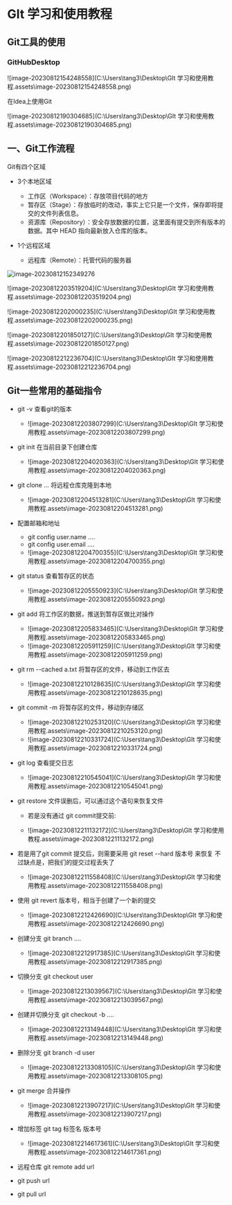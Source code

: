 # GIt 学习和使用教程

## Git工具的使用

### GitHubDesktop

![image-20230812154248558](C:\Users\tang3\Desktop\GIt 学习和使用教程.assets\image-20230812154248558.png)



在Idea上使用Git

![image-20230812190304685](C:\Users\tang3\Desktop\GIt 学习和使用教程.assets\image-20230812190304685.png)

## 一、Git工作流程

Git有四个区域

+ 3个本地区域
  + 工作区（Workspace）：存放项目代码的地方
  + 暂存区（Stage）：存放临时的改动，事实上它只是一个文件，保存即将提交的文件列表信息。
  + 资源库（Repository）：安全存放数据的位置，这里面有提交到所有版本的数据。其中 HEAD 指向最新放入仓库的版本。

+ 1个远程区域
  + 远程库（Remote）：托管代码的服务器

![image-20230812152349276](C:\Users\tang3\AppData\Roaming\Typora\typora-user-images\image-20230812152349276.png)

![image-20230812203519204](C:\Users\tang3\Desktop\GIt 学习和使用教程.assets\image-20230812203519204.png)



![image-20230812202000235](C:\Users\tang3\Desktop\GIt 学习和使用教程.assets\image-20230812202000235.png)

![image-20230812201850127](C:\Users\tang3\Desktop\GIt 学习和使用教程.assets\image-20230812201850127.png)

![image-20230812212236704](C:\Users\tang3\Desktop\GIt 学习和使用教程.assets\image-20230812212236704.png)

## Git一些常用的基础指令

+ git -v  查看git的版本
  + ![image-20230812203807299](C:\Users\tang3\Desktop\GIt 学习和使用教程.assets\image-20230812203807299.png)
+ git init  在当前目录下创建仓库
  + ![image-20230812204020363](C:\Users\tang3\Desktop\GIt 学习和使用教程.assets\image-20230812204020363.png)

+ git clone ... 将远程仓库克隆到本地
  + ![image-20230812204513281](C:\Users\tang3\Desktop\GIt 学习和使用教程.assets\image-20230812204513281.png)

+ 配置邮箱和地址
  + git config user.name ....
  + git config user.email ....
  + ![image-20230812204700355](C:\Users\tang3\Desktop\GIt 学习和使用教程.assets\image-20230812204700355.png)

+ git status   查看暂存区的状态
  + ![image-20230812205550923](C:\Users\tang3\Desktop\GIt 学习和使用教程.assets\image-20230812205550923.png)

+ git add 将工作区的数据，推送到暂存区做比对操作
  + ![image-20230812205833465](C:\Users\tang3\Desktop\GIt 学习和使用教程.assets\image-20230812205833465.png)
  + ![image-20230812205911259](C:\Users\tang3\Desktop\GIt 学习和使用教程.assets\image-20230812205911259.png)

+ git rm --cached a.txt  将暂存区的文件，移动到工作区去  
  + ![image-20230812210128635](C:\Users\tang3\Desktop\GIt 学习和使用教程.assets\image-20230812210128635.png)

+ git commit -m 将暂存区的文件，移动到存储区
  + ![image-20230812210253120](C:\Users\tang3\Desktop\GIt 学习和使用教程.assets\image-20230812210253120.png)
  + ![image-20230812210331724](C:\Users\tang3\Desktop\GIt 学习和使用教程.assets\image-20230812210331724.png)

+ git log 查看提交日志
  + ![image-20230812210545041](C:\Users\tang3\Desktop\GIt 学习和使用教程.assets\image-20230812210545041.png)

+ git restore 文件误删后，可以通过这个语句来恢复文件

  + 若是没有通过 git commit提交前:

  + ![image-20230812211132172](C:\Users\tang3\Desktop\GIt 学习和使用教程.assets\image-20230812211132172.png)

+ 若是用了git commit 提交后，则需要采用   git reset --hard 版本号   来恢复   不过缺点是，把我们的提交过程丢失了
  + ![image-20230812211558408](C:\Users\tang3\Desktop\GIt 学习和使用教程.assets\image-20230812211558408.png)

+ 使用 git revert 版本号，相当于创建了一个新的提交
  + ![image-20230812212426690](C:\Users\tang3\Desktop\GIt 学习和使用教程.assets\image-20230812212426690.png)

+ 创建分支  git branch ....
  + ![image-20230812212917385](C:\Users\tang3\Desktop\GIt 学习和使用教程.assets\image-20230812212917385.png)

+ 切换分支  git checkout user 
  + ![image-20230812213039567](C:\Users\tang3\Desktop\GIt 学习和使用教程.assets\image-20230812213039567.png)

+ 创建并切换分支   git checkout -b ....
  + ![image-20230812213149448](C:\Users\tang3\Desktop\GIt 学习和使用教程.assets\image-20230812213149448.png)

+ 删除分支  git branch -d user
  + ![image-20230812213308105](C:\Users\tang3\Desktop\GIt 学习和使用教程.assets\image-20230812213308105.png)

+ git merge 合并操作
  + ![image-20230812213907217](C:\Users\tang3\Desktop\GIt 学习和使用教程.assets\image-20230812213907217.png)

+ 增加标签  git tag 标签名 版本号
  + ![image-20230812214617361](C:\Users\tang3\Desktop\GIt 学习和使用教程.assets\image-20230812214617361.png)

+ 远程仓库  git remote add url
+ git push url
+ git pull url